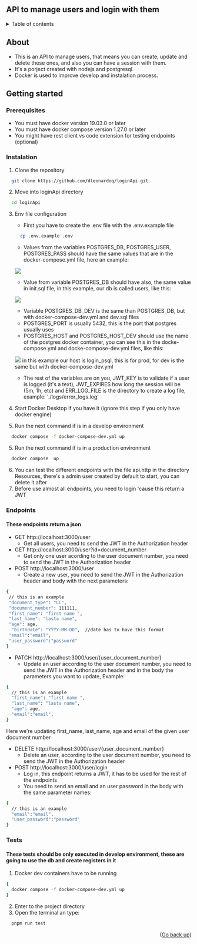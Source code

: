 <a name="readme-top"></a>

## API to manage users and login with them

<details>
<summary>Table of contents</summary>

- [About](#about)
- [Getting started](#getting-started)
	- [Prerequisites](#prerequisites)
	- [Instalation](#instalation)
- [Endpoints](#endpoints)
- [Tests](#tests)


</details>

## About

- This is an API to manage users, that means you can create, update and delete these ones, and also you can have a session with them.
- It's a porject created with nodejs and postgresql.
- Docker is used to improve develop and instalation process.
</p>

## Getting started

### Prerequisites
- You must have docker version 19.03.0 or later
- You must have docker compose version 1.27.0 or later
- You might have rest client vs code extension for testing endpoints (optional)

### Instalation
1. Clone the repository
```sh
  git clone https://github.com/dleonardoq/loginApi.git
```
2. Move into loginApi directory
```sh
  cd loginApi
```
3. Env file configuration
	- First you have to create the .env file with the .env.example file
 	```sh
	  cp .env.example .env
	```
  	- Values from the variables POSTGRES_DB, POSTGRES_USER, POSTGRES_PASS should have the same values that are in the docker-compose.yml file, here an example:

	![](https://raw.githubusercontent.com/dleonardoq/Myimages/main/docker-compose.png?token=GHSAT0AAAAAACSOKSP3IVXJP7NB6Q7NDVWCZSH7P7A)
 	- Value from variable POSTGRES_DB should have also, the same value in init.sql file, in this example, our db is called users, like this:

  	![](https://raw.githubusercontent.com/dleonardoq/Myimages/main/sql_file.png?token=GHSAT0AAAAAACSOKSP2YXCV7Z6KEIBNHUIAZSH7SGQ)
   	- Variable POSTGRES_DB_DEV is the same than POSTGRES_DB, but with docker-compose-dev.yml and dev.sql files
   	- POSTGRES_PORT is usually 5432, this is the port that postgres usually uses
   	- POSTGRES_HOST and POSTGRES_HOST_DEV should use the name of the postgres docker container, you can see this in the docke-compose.yml and docke-compose-dev.yml files, like this:

	 ![](https://raw.githubusercontent.com/dleonardoq/Myimages/main/docker_psql_name.png?token=GHSAT0AAAAAACSOKSP2TVR323JK2Y36MY6OZSH7ZKA)
	in this example our host is login_psql, this is for prod, for dev is the same but with docker-compose-dev.yml

	- The rest of the variables are on you, JWT_KEY is to validate if a user is logged (it's a text), JWT_EXPIRES how long the session will be (5m, 1h, etc) and ERR_LOG_FILE is the directory to create a log file, example: './logs/error_logs.log'
	 	
3. Start Docker Desktop if you have it (ignore this step if you only have docker engine)
4. Run the next command if is in a develop environment
```sh
  docker compose -f docker-compose-dev.yml up
```
5. Run the next command if is in a production environment
```sh
  docker compose  up
```
6. You can test the different endpoints with the file api.http in the directory Resources, there's a admin user created by default to start, you can delete it after
7. Before use almost all endpoints, you need to login 'cause this return a JWT

### Endpoints
#### These endpoints return a json
- GET http://localhost:3000/user
	- Get all users, you need to send the JWT in the Authorization header
- GET http://localhost:3000/user?id=document_number
	- Get only one user acording to the user document number, you need to send the JWT in the Authorization header
- POST http://localhost:3000/user
	- Create a new user, you need to send the JWT in the Authorization header and body with the next parameters:
 ```sh
{
  // this is an example
  "document_type": "CC",
  "document_number": 111111,
  "first_name": "first name ",
  "last_name": "lasta name",
  "age": age,
   "birthdate": "YYYY-MM-DD",  //date has to have this format
  "email":"email",
  "user_password":"password"
}
```
- PATCH http://localhost:3000/user/{user_document_number}
	-  Update an user according to the user document number, you need to send the JWT in the Authorization header and in the body the parameters you want to update, Example:
```sh
{
  // this is an example
  "first_name": "first name ",
  "last_name": "lasta name",
  "age": age,
  "email":"email",
}
```
Here we're updating first_name, last_name, age and email of the given user document number
- DELETE http://localhost:3000/user/{user_document_number}
	- Delete an user, according to the user document number, you need to send the JWT in the Authorization header
- POST http://localhost:3000/user/login
	- Log in, this endpoint returns a JWT, it has to be used for the rest of the endpoints
 	- You need to send an email and an user password in the body with the same parameter names:

```sh
{
  // this is an example
  "email":"email",
  "user_password":"password"
}
```
### Tests
#### These tests should be only executed in develop environment, these are going to use the db and create registers in it
1. Docker dev containers have to be running
```sh
{
  docker compose -f docker-compose-dev.yml up
}
```
2. Enter to the project directory
3. Open the terminal an type:
```sh
  pnpm run test
```
<p align="right">(<a href="#readme-top">Go back up</a>)</p>
